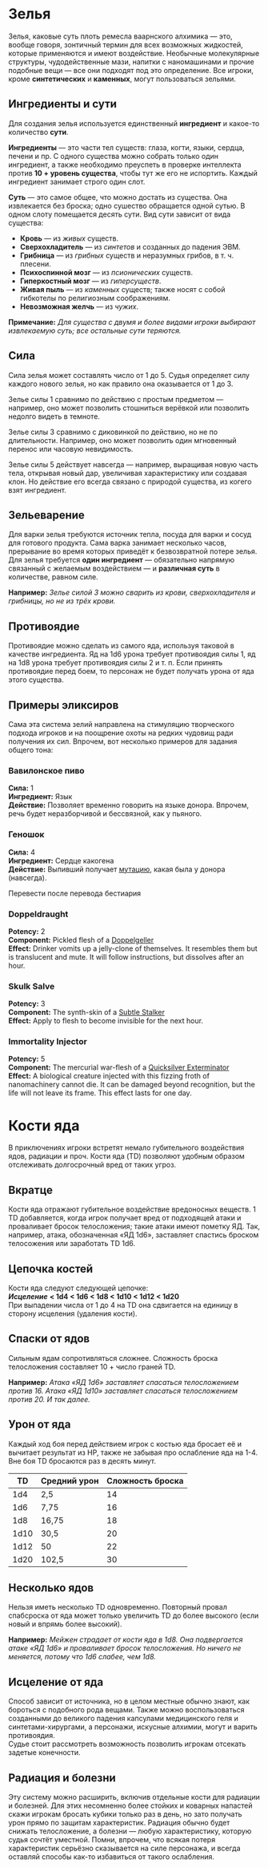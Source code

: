 # Зелья
Зелья, каковые суть плоть ремесла ваарнского алхимика — это, вообще говоря, зонтичный термин для всех возможных жидкостей, которые применяются и имеют воздействие. Необычные молекулярные структуры, чудодейственные мази, напитки с наномашинами и прочие подобные вещи — все они подходят под это определение. Все игроки, кроме **синтетических** и **каменных**, могут пользоваться зельями.

## Ингредиенты и сути
Для создания зелья используется единственный **ингредиент** и какое-то количество **сути**.

**Ингредиенты** — это части тел существ: глаза, когти, языки, сердца, печени и пр. С одного существа можно собрать только один ингредиент, а также необходимо преуспеть в проверке интеллекта против **10 + уровень существа**, чтобы тут же его не испортить. Каждый ингредиент занимает строго один слот.

**Суть** — это самое общее, что можно достать из существа. Она извлекается без броска; одно сушество обращается одной сутью. В одном слоту помещается десять сути. Вид сути зависит от вида существа:

- **Кровь** — из *живых* существ.
- **Сверхохладитель** — из *синтетов* и созданных до падения ЭВМ.
- **Грибница** — из *грибных* существ и неразумных грибов, в т. ч. плесени.
- **Психоспинной мозг** — из *псионических* существ.
- **Гиперкостный мозг** — из *гиперсуществ*.
- **Живая пыль** — из *каменных* существ; также носят с собой гибкотелы по религиозным соображениям.
- **Невозможная желчь** — из *чужих*.

**Примечание:** *Для существа с двумя и более видами игроки выбирают извлекаемую суть; все остальные сути теряются.*

## Сила
Сила зелья может составлять число от 1 до 5. Судья определяет силу каждого нового зелья, но как правило она оказывается от 1 до 3.

Зелье силы 1 сравнимо по действию с простым предметом — например, оно может позволить стошниться верёвкой или позволить недолго видеть в темноте.

Зелье силы 3 сравнимо с диковинкой по действию, но не по длительности. Например, оно может позволить один мгновенный перенос или часовую невидимость.

Зелье силы 5 действует навсегда — например, выращивая новую часть тела, открывая новый дар, увеличивая характеристику или создавая клон. Но действие его всегда связано с природой существа, из когего взят ингредиент.

## Зельеварение
Для варки зелья требуются источник тепла, посуда для варки и сосуд для готового продукта. Сама варка занимает несколько часов, прерывание во время которых приведёт к безвозвратной потере зелья.  
Для зелья требуется **один ингредиент** — обязательно напрямую связанный с желаемым воздействием — и **различная суть** в количестве, равном силе.

**Например:** *Зелье силой 3 можно сварить из крови, сверхохладителя и грибницы, но не из трёх крови.*

## Противоядие
Противоядие можно сделать из самого яда, используя таковой в качестве ингредиента. Яд на 1d6 урона требует противоядия силы 1, яд на 1d8 урона требует противоядия силы 2 и т. п. Если принять противоядие перед боем, то персонаж не будет получать урона от яда этого существа.

## Примеры эликсиров
Сама эта система зелий направлена на стимуляцию творческого подхода игроков и на поощрение охоты на редких чудовищ ради получения их сил. Впрочем, вот несколько примеров для задания общего тона:

### Вавилонское пиво
**Сила:** 1  
**Ингредиент:** Язык  
**Действие:** Позволяет временно говорить на языке донора. Впрочем, речь будет неразборчивой и бессвязной, как у пьяного.

### Геношок
**Сила:** 4  
**Ингредиент:** Сердце какогена  
**Действие:** Выпивший получает [мутацию](https://piotr-bojkoff.github.io/vaarn-rus/#/расы?id=мутации), какая была у донора (навсегда).

Перевести после перевода бестиария

### Doppeldraught
**Potency:** 2  
**Component:** Pickled flesh of a [Doppelgeller](https://vaarn.github.io/#/bestiary?id=doppelgeller)  
**Effect:** Drinker vomits up a jelly-clone of themselves. It resembles them but is translucent and mute. It will follow instructions, but dissolves after an hour.

### Skulk Salve
**Potency:** 3  
**Component:** The synth-skin of a [Subtle Stalker](https://vaarn.github.io/#/bestiary?id=subtle-stalker)  
**Effect:** Apply to flesh to become invisible for the next hour.

### Immortality Injector
**Potency:** 5  
**Component:** The mercurial war-flesh of a [Quicksilver Exterminator](https://vaarn.github.io/#/bestiary?id=quicksilver-exterminator)  
**Effect:** A biological creature injected with this fizzing froth of nanomachinery cannot die. It can be damaged beyond recognition, but the life will not leave its frame. This effect lasts for one day.

# Кости яда
В приключениях игроки встретят немало губительного воздействия ядов, радиации и проч. Кости яда (TD) позволяют удобным образом отслеживать долгосрочный вред от таких угроз.

## Вкратце
Кости яда отражают губительное воздействие вредоносных веществ. 1 TD добавляется, когда игрок получает вред от подходящей атаки и проваливает бросок телосложения; такие атаки имеют пометку ЯД. Так, например, атака, обозначенная «ЯД 1d6», заставляет спастись броском телосожения или заработать TD 1d6.

## Цепочка костей
Кости яда следуют следующей цепочке:  
***Исцеление*** **< 1d4 < 1d6 < 1d8 < 1d10 < 1d12 < 1d20**  
При выпадении числа от 1 до 4 на TD она сдвигается на единицу в сторону исцеления (удаления кости).

## Спаски от ядов
Сильным ядам сопротивляться сложнее. Сложность броска телосложения составляет 10 + число граней TD.

**Например:** *Атака «ЯД 1d6» заставляет спасаться телосложением против 16. Атака «ЯД 1d10» заставляет спасаться телосложением против 20. И так далее.*

## Урон от яда
Каждый ход боя перед действием игрок с костью яда бросает её и вычитает результат из HP, также не забывая про ослабление яда на 1-4.  
Вне боя TD бросаются раз в десять минут.

| TD | Средний урон | Сложность броска |
|---|---|---|
|1d4|2,5| 14
|1d6|7,75| 16
|1d8|16,75| 18
|1d10|30,5| 20
|1d12|50| 22
|1d20|102,5| 30

## Несколько ядов
Нельзя иметь несколько TD одновременно. Повторный провал спабсроска от яда может только увеличить TD до более высокого (если новый и впрямь более высокий).

**Например:** *Мейжен страдает от кости яда в 1d8. Она подвергается атаке «ЯД 1d6» и проваливает бросок телосложения. Но ничего не меняется, потому что 1d6 слабее, чем 1d8.*

## Исцеление от яда
Способ зависит от источника, но в целом местные обычно знают, как бороться с подобного рода вещами. Также можно воспользоваться созданными до великого падения капсулами медицинского геля и синтетами-хирургами, а персонажи, искусные алхимии, могут и варить противоядия.  
Судье стоит рассмотреть возможность позволить игрокам отсекать задетые конечности.

## Радиация и болезни
Эту систему можно расширить, включив отдельные кости для радиации и болезней. Для этих несомненно более стойких и коварных напастей скажи игрокам бросать кубики только раз в день, но зато получать урон прямо по защитам характеристик. Радиация обычно будет снижать телосложение, а болезни — любую характеристику, которую судья сочтёт уместной. Помни, впрочем, что всякая потеря характеристик серьёзно сказывается на силе персонажа, и всегда оставляй способы как-то избавиться от такого ослабления.
